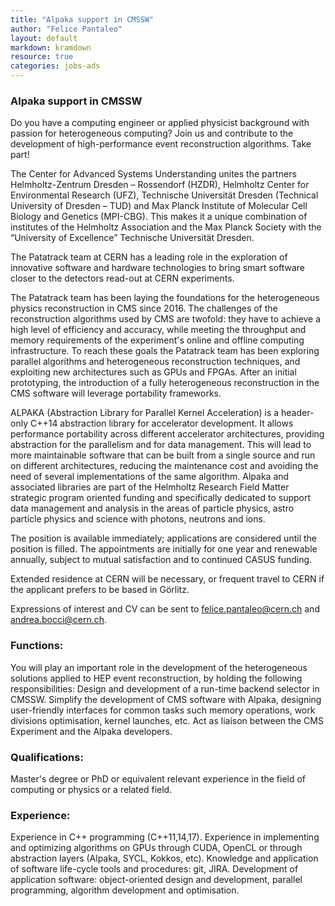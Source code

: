 ```yaml
---
title: "Alpaka support in CMSSW"
author: "Felice Pantaleo"
layout: default
markdown: kramdown
resource: true
categories: jobs-ads
---
```

### Alpaka support in CMSSW
Do you have a computing engineer or applied physicist background with passion for heterogeneous computing? Join us and contribute to the development of high-performance event reconstruction algorithms. Take part!

The Center for Advanced Systems Understanding unites the partners Helmholtz-Zentrum Dresden – Rossendorf (HZDR), Helmholtz Center for Environmental Research (UFZ), Technische Universität Dresden (Technical University of Dresden – TUD) and Max Planck Institute of Molecular Cell Biology and Genetics (MPI-CBG). This makes it a unique combination of institutes of the Helmholtz Association and the Max Planck Society with the “University of Excellence” Technische Universität Dresden.

The Patatrack team at CERN has a leading role in the exploration of innovative software and hardware technologies to bring smart software closer to the detectors read-out at CERN experiments. 

The Patatrack team has been laying the foundations for the heterogeneous physics reconstruction in CMS since 2016. The challenges of the reconstruction algorithms used by CMS are twofold: they have to achieve a high level of efficiency and accuracy, while meeting the throughput and memory requirements of the experiment's online and offline computing infrastructure. To reach these goals the Patatrack team has been exploring parallel algorithms and heterogeneous reconstruction techniques, and exploiting new architectures such as GPUs and FPGAs. After an initial prototyping, the introduction of a fully heterogeneous reconstruction in the CMS software will leverage portability frameworks.

ALPAKA (Abstraction Library for Parallel Kernel Acceleration) is a header-only C++14 abstraction library for accelerator development. It allows performance portability across different accelerator architectures, providing abstraction for the parallelism and for data management. This will lead to more maintainable software that can be built from a single source and run on different architectures, reducing the maintenance cost and avoiding the need of several implementations of the same algorithm. 
Alpaka and associated libraries are part of the Helmholtz Research Field Matter strategic program oriented funding and specifically dedicated to support data management and analysis in the areas of particle physics, astro particle physics and science with photons, neutrons and ions.

The position is available immediately; applications are considered until the position is filled.
The appointments are initially for one year and renewable annually, subject to mutual satisfaction and to continued CASUS funding.

Extended residence at CERN will be necessary, or frequent travel to CERN if the applicant prefers to be based in Görlitz.

Expressions of interest and CV can be sent to <felice.pantaleo@cern.ch> and <andrea.bocci@cern.ch>.

### Functions:
You will play an important role in the development of the heterogeneous solutions applied to HEP event reconstruction, by holding the following responsibilities:
Design and development of a run-time backend selector in CMSSW.
Simplify the development of CMS software with Alpaka, designing user-friendly interfaces for common tasks such memory operations, work divisions optimisation, kernel launches, etc.
Act as liaison between the CMS Experiment and the Alpaka developers.

### Qualifications: 
Master's degree or PhD or equivalent relevant experience in the field of computing or physics or a related field.

### Experience:
Experience in C++ programming (C++11,14,17).
Experience in implementing and optimizing algorithms on GPUs through CUDA, OpenCL or through abstraction layers (Alpaka, SYCL, Kokkos, etc).
Knowledge and application of software life-cycle tools and procedures: git, JIRA.
Development of application software: object-oriented design and development, parallel programming, algorithm development and optimisation.
